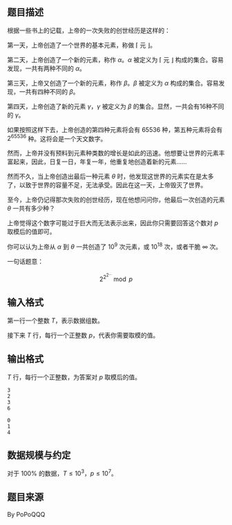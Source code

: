 ## 题目描述

根据一些书上的记载，上帝的一次失败的创世经历是这样的：

第一天，上帝创造了一个世界的基本元素，称做 $\lceil$ 元 $\rfloor$。

第二天，上帝创造了一个新的元素，称作 $\alpha$。$\alpha$ 被定义为 $\lceil$ 元 $\rfloor$ 构成的集合。容易发现，一共有两种不同的 $\alpha$。

第三天，上帝又创造了一个新的元素，称作 $\beta$。$\beta$ 被定义为 $\alpha$ 构成的集合。容易发现，一共有四种不同的 $\beta$。

第四天，上帝创造了新的元素 $\gamma$，$\gamma$ 被定义为 $\beta$ 的集合。显然，一共会有16种不同的 $\gamma$。

如果按照这样下去，上帝创造的第四种元素将会有 $65536$ 种，第五种元素将会有 $2^{65536}$ 种。这将会是一个天文数字。

然而，上帝并没有预料到元素种类数的增长是如此的迅速。他想要让世界的元素丰富起来，因此，日复一日，年复一年，他重复地创造着新的元素……

然而不久，当上帝创造出最后一种元素 $\theta$ 时，他发现这世界的元素实在是太多了，以致于世界的容量不足，无法承受。因此在这一天，上帝毁灭了世界。

至今，上帝仍记得那次失败的创世经历，现在他想问问你，他最后一次创造的元素 $\theta$ 一共有多少种？

上帝觉得这个数字可能过于巨大而无法表示出来，因此你只需要回答这个数对 $p$ 取模后的值即可。

你可以认为上帝从 $\alpha$ 到 $\theta$ 一共创造了 $10^9$ 次元素，或 $10^{18}$ 次，或者干脆 $\infty$ 次。

一句话题意：

$$2^{2^{2^{...}}}\bmod p$$

## 输入格式

第一行一个整数 $T$，表示数据组数。

接下来 $T$ 行，每行一个正整数 $p$，代表你需要取模的值。

## 输出格式

$T$ 行，每行一个正整数，为答案对 $p$ 取模后的值。

```input1
3
2
3
6
```

```output1
0
1
4
```

## 数据规模与约定

对于 $100\%$ 的数据，$T\le10^3$，$p\le10^7$。

## 题目来源

By PoPoQQQ